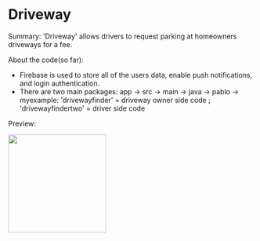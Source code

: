 # Driveway
Summary: 'Driveway' allows drivers to request parking at homeowners driveways for a fee.

About the code(so far):
- Firebase is used to store all of the users data, enable push notifications, and login authentication.
- There are two main packages: app -> src -> main -> java -> pablo -> myexample:
'drivewayfinder' = driveway owner side code ; 
'drivewayfindertwo' = driver side code

Preview:

<img src="https://user-images.githubusercontent.com/51018556/72857012-3ec09180-3c71-11ea-945d-541dc8a81936.png" width="200">
